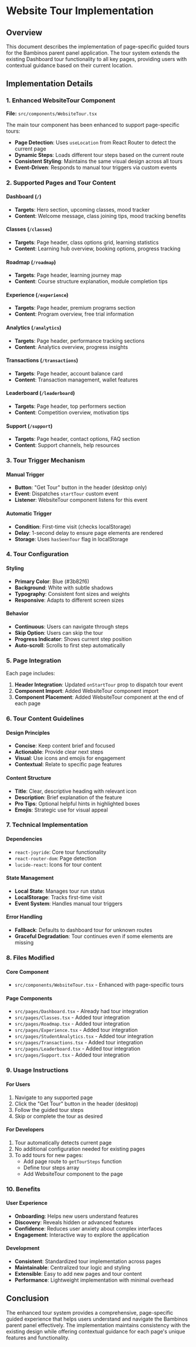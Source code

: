 # Website Tour Implementation

## Overview

This document describes the implementation of page-specific guided tours for the Bambinos parent panel application. The tour system extends the existing Dashboard tour functionality to all key pages, providing users with contextual guidance based on their current location.

## Implementation Details

### 1. Enhanced WebsiteTour Component

**File:** `src/components/WebsiteTour.tsx`

The main tour component has been enhanced to support page-specific tours:

- **Page Detection**: Uses `useLocation` from React Router to detect the current page
- **Dynamic Steps**: Loads different tour steps based on the current route
- **Consistent Styling**: Maintains the same visual design across all tours
- **Event-Driven**: Responds to manual tour triggers via custom events

### 2. Supported Pages and Tour Content

#### Dashboard (`/`)
- **Targets**: Hero section, upcoming classes, mood tracker
- **Content**: Welcome message, class joining tips, mood tracking benefits

#### Classes (`/classes`)
- **Targets**: Page header, class options grid, learning statistics
- **Content**: Learning hub overview, booking options, progress tracking

#### Roadmap (`/roadmap`)
- **Targets**: Page header, learning journey map
- **Content**: Course structure explanation, module completion tips

#### Experience (`/experience`)
- **Targets**: Page header, premium programs section
- **Content**: Program overview, free trial information

#### Analytics (`/analytics`)
- **Targets**: Page header, performance tracking sections
- **Content**: Analytics overview, progress insights

#### Transactions (`/transactions`)
- **Targets**: Page header, account balance card
- **Content**: Transaction management, wallet features

#### Leaderboard (`/leaderboard`)
- **Targets**: Page header, top performers section
- **Content**: Competition overview, motivation tips

#### Support (`/support`)
- **Targets**: Page header, contact options, FAQ section
- **Content**: Support channels, help resources

### 3. Tour Trigger Mechanism

#### Manual Trigger
- **Button**: "Get Tour" button in the header (desktop only)
- **Event**: Dispatches `startTour` custom event
- **Listener**: WebsiteTour component listens for this event

#### Automatic Trigger
- **Condition**: First-time visit (checks localStorage)
- **Delay**: 1-second delay to ensure page elements are rendered
- **Storage**: Uses `hasSeenTour` flag in localStorage

### 4. Tour Configuration

#### Styling
- **Primary Color**: Blue (#3b82f6)
- **Background**: White with subtle shadows
- **Typography**: Consistent font sizes and weights
- **Responsive**: Adapts to different screen sizes

#### Behavior
- **Continuous**: Users can navigate through steps
- **Skip Option**: Users can skip the tour
- **Progress Indicator**: Shows current step position
- **Auto-scroll**: Scrolls to first step automatically

### 5. Page Integration

Each page includes:

1. **Header Integration**: Updated `onStartTour` prop to dispatch tour event
2. **Component Import**: Added WebsiteTour component import
3. **Component Placement**: Added WebsiteTour component at the end of each page

### 6. Tour Content Guidelines

#### Design Principles
- **Concise**: Keep content brief and focused
- **Actionable**: Provide clear next steps
- **Visual**: Use icons and emojis for engagement
- **Contextual**: Relate to specific page features

#### Content Structure
- **Title**: Clear, descriptive heading with relevant icon
- **Description**: Brief explanation of the feature
- **Pro Tips**: Optional helpful hints in highlighted boxes
- **Emojis**: Strategic use for visual appeal

### 7. Technical Implementation

#### Dependencies
- `react-joyride`: Core tour functionality
- `react-router-dom`: Page detection
- `lucide-react`: Icons for tour content

#### State Management
- **Local State**: Manages tour run status
- **LocalStorage**: Tracks first-time visit
- **Event System**: Handles manual tour triggers

#### Error Handling
- **Fallback**: Defaults to dashboard tour for unknown routes
- **Graceful Degradation**: Tour continues even if some elements are missing

### 8. Files Modified

#### Core Component
- `src/components/WebsiteTour.tsx` - Enhanced with page-specific tours

#### Page Components
- `src/pages/Dashboard.tsx` - Already had tour integration
- `src/pages/Classes.tsx` - Added tour integration
- `src/pages/Roadmap.tsx` - Added tour integration
- `src/pages/Experience.tsx` - Added tour integration
- `src/pages/StudentAnalytics.tsx` - Added tour integration
- `src/pages/Transactions.tsx` - Added tour integration
- `src/pages/Leaderboard.tsx` - Added tour integration
- `src/pages/Support.tsx` - Added tour integration

### 9. Usage Instructions

#### For Users
1. Navigate to any supported page
2. Click the "Get Tour" button in the header (desktop)
3. Follow the guided tour steps
4. Skip or complete the tour as desired

#### For Developers
1. Tour automatically detects current page
2. No additional configuration needed for existing pages
3. To add tours for new pages:
   - Add page route to `getTourSteps` function
   - Define tour steps array
   - Add WebsiteTour component to the page

### 10. Benefits

#### User Experience
- **Onboarding**: Helps new users understand features
- **Discovery**: Reveals hidden or advanced features
- **Confidence**: Reduces user anxiety about complex interfaces
- **Engagement**: Interactive way to explore the application

#### Development
- **Consistent**: Standardized tour implementation across pages
- **Maintainable**: Centralized tour logic and styling
- **Extensible**: Easy to add new pages and tour content
- **Performance**: Lightweight implementation with minimal overhead

## Conclusion

The enhanced tour system provides a comprehensive, page-specific guided experience that helps users understand and navigate the Bambinos parent panel effectively. The implementation maintains consistency with the existing design while offering contextual guidance for each page's unique features and functionality. 